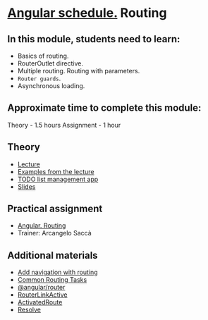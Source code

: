 # [Angular schedule.](../../README-ENG.md) Routing

## In this module, students need to learn:

- Basics of routing.
- RouterOutlet directive.
- Multiple routing. Routing with parameters.
- `Router guards`.
- Asynchronous loading.

## Approximate time to complete this module:
Theory - 1.5 hours
Assignment - 1 hour

## Theory 
- [Lecture](https://youtu.be/zmER4c9Nj_A)
- [Examples from the lecture](https://github.com/anjx/angular-lectures/tree/master/angular-routing)
- [TODO list management app](https://github.com/pavelrazuvalau/todo-list-management/tree/9c36d584cb393ec6bf860ec34dba1e3c4b9aa6fd)
- [Slides](https://slides.com/pavelrazuvalau/angular-routing)

## Practical assignment
- [Angular. Routing](https://github.com/rolling-scopes-school/tasks/blob/master/tasks/angular/modules-services-routing.md)
- Trainer: Arcangelo Saccà 

## Additional materials
- [Add navigation with routing](https://angular.io/tutorial/toh-pt5)
- [Common Routing Tasks](https://angular.io/guide/router)
- [@angular/router](https://angular.io/api/router)
- [RouterLinkActive](https://angular.io/api/router/RouterLinkActive)
- [ActivatedRoute](https://angular.io/api/router/ActivatedRoute)
- [Resolve](https://angular.io/api/router/Resolve)
